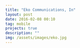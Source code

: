 ```yaml
---
title: "Eko Communications, In"
layout: post
date: 2016-02-08 00:10
tag: mobile
projects: true
description: ""
img: /assets/images/eko.jpg
---
```



